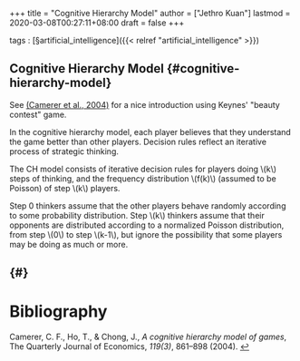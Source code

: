 +++
title = "Cognitive Hierarchy Model"
author = ["Jethro Kuan"]
lastmod = 2020-03-08T00:27:11+08:00
draft = false
+++

tags
: [§artificial\_intelligence]({{< relref "artificial_intelligence" >}})


## Cognitive Hierarchy Model {#cognitive-hierarchy-model}

See <a id="594a0683300dc5bf8d8298fa511b13d2" href="#camerer2004cognitive">(Camerer et al., 2004)</a> for a nice introduction using Keynes'
"beauty contest" game.

In the cognitive hierarchy model, each player believes that they
understand the game better than other players. Decision rules reflect
an iterative process of strategic thinking.

The CH model consists of iterative decision rules for players doing
\\(k\\) steps of thinking, and the frequency distribution \\(f(k)\\) (assumed
to be Poisson) of step \\(k\\) players.

Step 0 thinkers assume that the other players behave randomly
according to some probability distribution. Step \\(k\\) thinkers assume
that their opponents are distributed according to a normalized Poisson
distribution, from step \\(0\\) to step \\(k-1\\), but ignore the possibility
that some players may be doing as much or more.


##  {#}

# Bibliography
<a id="camerer2004cognitive" target="_blank">Camerer, C. F., Ho, T., & Chong, J., *A cognitive hierarchy model of games*, The Quarterly Journal of Economics, *119(3)*, 861–898 (2004). </a> [↩](#594a0683300dc5bf8d8298fa511b13d2)
